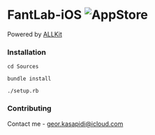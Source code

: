 # FantLab-iOS ![AppStore](https://img.shields.io/itunes/v/1444604860.svg)

Powered by [ALLKit](https://github.com/geor-kasapidi/ALLKit)

### Installation

```
cd Sources

bundle install

./setup.rb
```

### Contributing

Contact me - [geor.kasapidi@icloud.com](mailto:geor.kasapidi@icloud.com)
